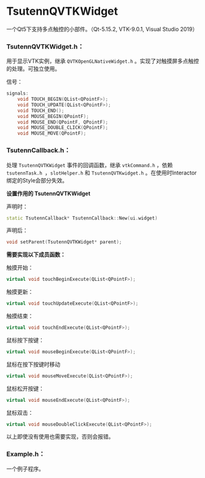 # TsutennQVTKWidget

一个Qt5下支持多点触控的小部件。（Qt-5.15.2, VTK-9.0.1, Visual Studio 2019）

### TsutennQVTKWidget.h：

用于显示VTK实例，继承 `QVTKOpenGLNativeWidget.h` 。实现了对触摸屏多点触控的处理。可独立使用。

信号：

``` c++
signals:
	void TOUCH_BEGIN(QList<QPointF>);
	void TOUCH_UPDATE(QList<QPointF>);
	void TOUCH_END();
	void MOUSE_BEGIN(QPointF);
	void MOUSE_END(QPointF, QPointF);
	void MOUSE_DOUBLE_CLICK(QPointF);
	void MOUSE_MOVE(QPointF);
```



### **TsutennCallback.h**：

处理 `TsutennQVTKWidget` 事件的回调函数，继承 `vtkCommand.h` ，依赖 `tsutennTask.h `，`slotHelper.h` 和 `TsutennQVTKwidget.h` 。在使用时Interactor绑定的Style会部分失效。

**设置作用的 TsutennQVTKWidget**

声明时：

``` c++
static TsutennCallback* TsutennCallback::New(ui.widget)
```

声明后：

```c++
void setParent(TsutennQVTKWidget* parent);
```

**需要实现以下成员函数：**

触摸开始：

```c++
virtual void touchBeginExecute(QList<QPointF>);
```

触摸更新：

``` c++
virtual void touchUpdateExecute(QList<QPointF>);
```

触摸结束：

```c++
virtual void touchEndExecute(QList<QPointF>);
```

鼠标按下按键：

```c++
virtual void mouseBeginExecute(QList<QPointF>);
```

鼠标在按下按键时移动

```c++
virtual void mouseMoveExecute(QList<QPointF>);
```

鼠标松开按键：

```c++
virtual void mouseEndExecute(QList<QPointF>);
```

鼠标双击：

```c++
virtual void mouseDoubleClickExecute(QList<QPointF>);
```

以上即使没有使用也需要实现，否则会报错。



### **Example.h**：

一个例子程序。

